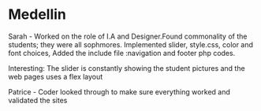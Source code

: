 # Medellin

Sarah -  Worked on the role of I.A and Designer.Found commonality of the students; they were all sophmores.
Implemented slider, style.css, color and font choices, Added the include file :navigation and footer php codes.

Interesting: The slider is constantly showing the student pictures and the web pages uses a flex layout

Patrice - Coder looked through to make sure everything worked and validated the sites

